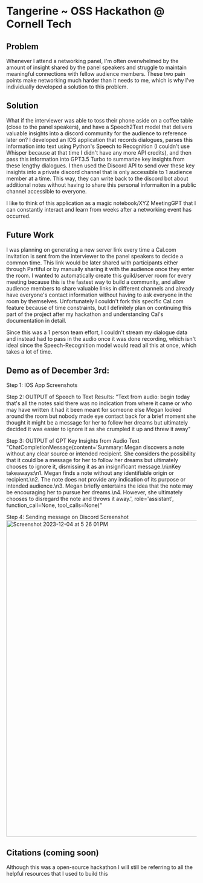 # Tangerine ~ OSS Hackathon @ Cornell Tech

## Problem
Whenever I attend a networking panel, I'm often overwhelmed by the amount of insight shared by the panel speakers and struggle to maintain meaningful connections with fellow audience members. These two pain points make networking much harder than it needs to me, which is why I've individually developed a solution to this problem. 

## Solution
What if the interviewer was able to toss their phone aside on a coffee table (close to the panel speakers), and have a Speech2Text model that delivers valuable insights into a discord community for the audience to reference later on? I developed an IOS application that records dialogues, parses this information into text using Python's Speech to Recognition (I couldn't use Whisper because at that time I didn't have any more API credits), and then pass this information into GPT3.5 Turbo to summarize key insights from these lengthy dialogues. I then used the Discord API to send over these key insights into a private discord channel that is only accessible to 1 audience member at a time. This way, they can write back to the discord bot about additional notes without having to share this personal informaiton in a public channel accessible to everyone. 

I like to think of this application as a magic notebook/XYZ MeetingGPT that I can constantly interact and learn from weeks after a networking event has occurred. 

## Future Work
I was planning on generating a new server link every time a Cal.com invitation is sent from the interviewer to the panel speakers to decide a common time. This link would be later shared with participants either through Partiful or by manually sharing it with the audience once they enter the room. I wanted to automatically create this guild/server room for every meeting because this is the fastest way to build a community, and allow audience members to share valuable links in different channels and already have everyone's contact information without having to ask everyone in the room by themselves. Unfortunately I couldn't fork this specific Cal.com feature because of time constraints, but I definitely plan on continuing this part of the project after my hackathon and understanding Cal's documentation in detail. 

Since this was a 1 person team effort, I couldn't stream my dialogue data and instead had to pass in the audio once it was done recording, which isn't ideal since the Speech-Recognition model would read all this at once, which takes a lot of time. 

## Demo as of December 3rd: 
Step 1: IOS App Screenshots 


Step 2: OUTPUT of Speech to Text Results: 
"Text from audio:  begin today that's all the notes said there was no indication from where it came or who may have written it had it been meant for someone else Megan looked around the room but nobody made eye contact back for a brief moment she thought it might be a message for her to follow her dreams but ultimately decided it was easier to ignore it as she crumpled it up and threw it away"

Step 3: OUTPUT of GPT Key Insights from Audio Text
"ChatCompletionMessage(content='Summary: Megan discovers a note without any clear source or intended recipient. She considers the possibility that it could be a message for her to follow her dreams but ultimately chooses to ignore it, dismissing it as an insignificant message.\n\nKey takeaways:\n1. Megan finds a note without any identifiable origin or recipient.\n2. The note does not provide any indication of its purpose or intended audience.\n3. Megan briefly entertains the idea that the note may be encouraging her to pursue her dreams.\n4. However, she ultimately chooses to disregard the note and throws it away.', role='assistant', function_call=None, tool_calls=None)"

Step 4: Sending message on Discord Screenshot
<img width="835" alt="Screenshot 2023-12-04 at 5 26 01 PM" src="https://github.com/MaanasPeri23/Tangerine/assets/43656322/ee6af4d5-96d3-4afa-b757-abc3c405dce0">

## Citations (coming soon) 
Although this was a open-source hackathon I will still be referring to all the helpful resources that I used to build this  







